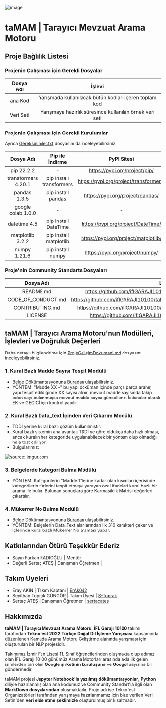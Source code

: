 ![image](https://github.com/iflGARAJI10100/taMAM/blob/main/taMAM%20Proje%20Logo.png)

# taMAM | Tarayıcı Mevzuat Arama Motoru

## Proje Bağlılık Listesi
### Projenin Çalışması için Gerekli Dosyalar

|Dosya Adı|İşlevi|
|:---:|:---:|
|ana Kod|Yarışmada kullanılacak bütün kodları içeren toplam kod|
|Veri Seti|Yarışmaya hazırlık süresince kullanılan örnek veri seti|

### Projenin Çalışması için Gerekli Kurulumlar
Ayrıca [Gereksinimler.txt](https://github.com/iflGARAJI10100/taMAM/blob/main/Gereksinimler.txt) dosyasını da inceleyebilirsiniz.

|Dosya Adı|Pip ile İndirme|PyPI Sitesi|
|:---:|:---:|:---:|
|pip 22.2.2|-|https://pypi.org/project/pip/|
|transformers 4.20.1|pip install transformers|https://pypi.org/project/transformers/|
|pandas 1.3.5|pip install pandas|https://pypi.org/project/pandas/|
|google colab 1.0.0|-|-|
|datetime 4.5|pip install DateTime|https://pypi.org/project/DateTime/|
|matplotlib 3.2.2|pip install matplotlib|https://pypi.org/project/matplotlib/|
|numpy 1.21.6|pip install numpy|https://pypi.org/project/numpy/|

### Proje'nin Community Standarts Dosyaları

|Dosya Adı|Link|
|:---:|:---:|
|README.md|https://github.com/iflGARAJI10100/taMAM/blob/main/README.md|
|CODE_OF_CONDUCT.md|https://github.com/iflGARAJI10100/taMAM/blob/main/CODE_OF_CONDUCT.md|
|CONTRIBUTING.md|https://github.com/iflGARAJI10100/taMAM/blob/main/CONTRIBUTING.md|
|LICENSE|https://github.com/iflGARAJI10100/taMAM/blob/main/LICENSE|

## taMAM | Tarayıcı Arama Motoru'nun Modülleri, İşlevleri ve Doğruluk Değerleri
Daha detaylı bilgilendrime için [ProjeGelişimDokumani.md](https://github.com/iflGARAJI10100/taMAM/blob/main/ProjeGeli%C5%9FimDok%C3%BCman%C4%B1.md) dosyasını inceleyebilirsiniz.

### 1. Kural Bazlı Madde Sayısı Tespit Modülü
 - Belge Dökümantasyonuna [Buradan](https://github.com/iflGARAJI10100/taMAM/blob/main/aramaProjesiMaddeSayisiBulmaMod%C3%BCl%C3%BC.ipynb) ulaşabilirsiniz. 
 - YÖNTEM: "Madde XX -" bu yapı doküman içinde parça parça aranır, yapı tespit edildiğinde XX sayısı alınır, mevcut madde sayısında takip eden sayı bulunmuşsa mevcut madde sayısı güncellenir. İstisnalar olarak EK ve GEÇİCİ için kontrol yapılır.
 
### 2. Kural Bazlı Data_text İçinden Veri Çıkarım Modülü
  - TDDİ yerine kural bazlı çözüm kullanılmıştır.
  - Kural bazlı sistemin ana avantajı TDDİ ye göre oldukça daha hızlı olması, ancak kuralın her kategoride uygulanabilecek bir yöntem olup olmadığı hala test ediliyor.
  - Bulgularımız:
  
  <a href="https://imgur.com/8fmKDCY"><img src="https://i.imgur.com/8fmKDCY.jpg" title="source: imgur.com" /></a>
  
### 3. Belgelerde Kategori Bulma Mödülü
  - YÖNTEM: Kategorilerin "Madde 1"lerine kadar olan kısımları içerisinde kategorilerin türlerini tespit etmeye yarayan özel ifadeleri kural bazlı bir arama ile bulur. Bulunan sonuçlara göre Karmaşıklık Matrisi değerleri çıkartılır.
  
### 4. Mükerrer No Bulma Modülü
  - Belge Dökümantasyonuna [Buradan](https://github.com/iflGARAJI10100/taMAM/blob/main/aramaProjesiVeriIslemeMukerrerNoTespitModulu.ipynb) ulaşabilirsiniz.
  - YÖNTEM: Belgelerin Data_Text alanlarından ilk 310 karakteri çeker ve içlerinde kural bazlı Mükerrer No araması yapar.

## Katkılarından Ötürü Teşekkür Ederiz
- Sayın Furkan KADIOĞLU | Mentör |
- Değerli Sertaç ATEŞ | Danışman Öğretmen |

## Takım Üyeleri
- Eray AKIN               | Takım Kaptanı | [ErAk042](https://github.com/ErAk042)
- Seyithan Toprak GÜNGÖR  | Takım Üyesi | [S-Toprak](https://github.com/S-Toprak)
- Sertaç ATEŞ             | Danışman Öğretmen | [sertacates](https://github.com/sertacates)

## Hakkımızda
**taMAM | Tarayıcı Mevzuat Arama Motoru**, **İFL Garajı 10100** takımı tarafından **Teknofest 2022 Türkçe Doğal Dil İşleme Yarışması** kapsamında düzenlenen Kamuda Arama Motoru Geliştirme alanında yarışması için oluşturulan bir NLP projesidir.

Takımımız İzmir Fen Lisesi 11. Sınıf öğrencilerinden oluşmakta olup adımız olan İFL Garajı 10100 günümüz Arama Motorları arasında akla ilk gelen isimlerden biri olan **Google şirketinin kuruluşuna** ve **Googol** sayısına bir göndermedir.

taMAM projesi **Jupyter Notebook'la yazılmış dökümantasyonlar**, **Python** diliyle hazırlanmış olan ana kodumuz ve Community Standart'la ilgli olan **MarkDown dosyalarından** oluşmaktadır. Proje adı ise Teknofest Organizatörleri tarafından yarışmaya hazırlanmamız için bize verilen Veri Setin'den **veri elde etme şeklimizle** oluşturulmuş bir kısaltmadır.
